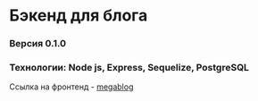 # Бэкенд для блога

### Версия 0.1.0

### Технологии: Node js, Express, Sequelize, PostgreSQL

Ссылка на фронтенд - [megablog](https://github.com/pavel-developer2001/megablog-frontend)
